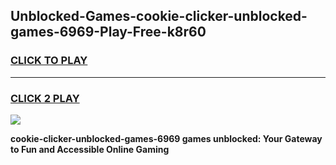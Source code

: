 
## Unblocked-Games-cookie-clicker-unblocked-games-6969-Play-Free-k8r60
<h3>
<a href="https://premium76.site?title=cookie-clicker-unblocked-games-6969&ref=18A1">CLICK TO PLAY</a></h3>
<hr>

<h3>
<a href="https://premium76.site?title=cookie-clicker-unblocked-games-6969&ref=18A1">CLICK 2 PLAY</a>
  
</h3>

<a href="https://premium76.site?title=cookie-clicker-unblocked-games-6969&ref=18A1"><img src="https://clearcache.store/games.png"></a>


**cookie-clicker-unblocked-games-6969 games unblocked: Your Gateway to Fun and Accessible Online Gaming**
